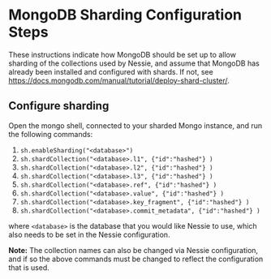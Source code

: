 # MongoDB Sharding Configuration Steps

These instructions indicate how MongoDB should be set up to allow sharding of the collections used by Nessie,
and assume that MongoDB has already been installed and configured with shards. If not, see
https://docs.mongodb.com/manual/tutorial/deploy-shard-cluster/.

## Configure sharding

Open the mongo shell, connected to your sharded Mongo instance, and run the following commands:
1. `sh.enableSharding("<database>")`
2. `sh.shardCollection("<database>.l1", {"id":"hashed"} )`
3. `sh.shardCollection("<database>.l2", {"id":"hashed"} )`
4. `sh.shardCollection("<database>.l3", {"id":"hashed"} )`
5. `sh.shardCollection("<database>.ref", {"id":"hashed"} )`
6. `sh.shardCollection("<database>.value", {"id":"hashed"} )`
7. `sh.shardCollection("<database>.key_fragment", {"id":"hashed"} )`
8. `sh.shardCollection("<database>.commit_metadata", {"id":"hashed"} )`

where `<database>` is the database that you would like Nessie to use, which also needs to be set
in the Nessie configuration.

**Note:** The collection names can also be changed via Nessie configuration, and if so the above
commands must be changed to reflect the configuration that is used.